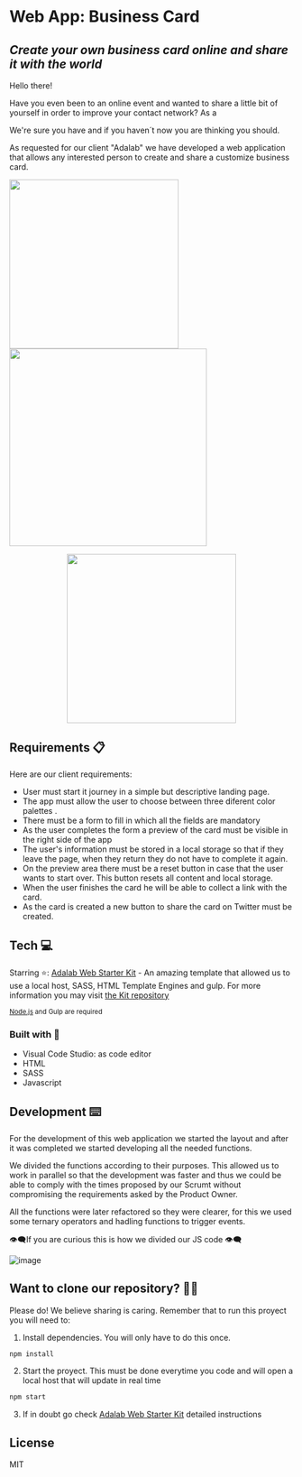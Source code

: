 # Web App: Business Card

## _Create your own business card online and share it with the world_

Hello there!

Have you even been to an online event and wanted to share a little bit of yourself in order to improve your contact network? As a

We're sure you have and if you haven´t now you are thinking you should.

As requested for our client "Adalab" we have developed a web application that allows any interested person to create and share a customize business card.

<img src="https://user-images.githubusercontent.com/81619759/119809919-da0ceb00-bee5-11eb-837f-317dc6619124.png" width="300"/> <img src="https://user-images.githubusercontent.com/81619759/119810599-7931e280-bee6-11eb-8691-1cfcc6e1ffe9.png" width="350"/> 
<div align="center"> <img  src="https://user-images.githubusercontent.com/81619759/119810285-2eb06600-bee6-11eb-8a0b-250ff586464a.png" width="300"/></div>

## Requirements 📋

Here are our client requirements:

- User must start it journey in a simple but descriptive landing page.
- The app must allow the user to choose between three diferent color palettes .
- There must be a form to fill in which all the fields are mandatory
- As the user completes the form a preview of the card must be visible in the right side of the app
- The user's information must be stored in a local storage so that if they leave the page, when they return they do not have to complete it again.
- On the preview area there must be a reset button in case that the user wants to start over. This button resets all content and local storage.
- When the user finishes the card he will be able to collect a link with the card.
- As the card is created a new button to share the card on Twitter must be created.

## Tech 💻

Starring ⭐:
[Adalab Web Starter Kit](https://github.com/Adalab/adalab-web-starter-kit) - An amazing template that allowed us to use a local host, SASS, HTML Template Engines and gulp. For more information you may visit [the Kit repository](https://github.com/Adalab/adalab-web-starter-kit)

<sub>[Node.js](https://nodejs.org/) and Gulp are required <sub/>

### Built with 🔨

- Visual Code Studio: as code editor
- HTML
- SASS
- Javascript

## Development ⌨️

For the development of this web application we started the layout and after it was completed we started developing all the needed functions.

We divided the functions according to their purposes. This allowed us to work in parallel so that the development was faster and thus we could be able to comply with the times proposed by our Scrumt without compromising the requirements asked by the Product Owner.

All the functions were later refactored so they were clearer,  for  this we used  some ternary operators and hadling functions to trigger events.

👁️‍🗨️If you are curious this is how we divided our JS code 👁️‍🗨️
  
 ![image](https://user-images.githubusercontent.com/81619759/119811123-070dcd80-bee7-11eb-904e-d13d0bf4fd67.png)


## Want to clone our repository? 🐑🐑

Please do! We believe sharing is caring. Remember that to run this proyect you will need to:

1. Install dependencies. You will only have to do this once.

```sh
npm install
```

2. Start the proyect. This must be done everytime you code and will open a local host that will update in real time

```sh
npm start
```

3. If in doubt go check [Adalab Web Starter Kit](https://github.com/Adalab/adalab-web-starter-kit) detailed instructions

## License

MIT
